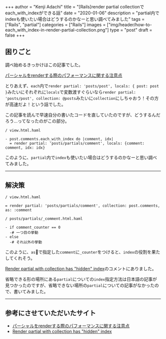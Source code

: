 +++
author = "Kenji Adachi"
title = "[Rails]render partial collectionでeach_with_indexができる話"
date = "2020-01-06"
description = "partial内でindexも使いたい場合はどうするのかなーと思い調べてみました"
tags = ["Rails", "partial"]
categories = ["Rails"]
images  = ["img/header/how-to-each_with_index-in-render-partial-collection.png"]
type = "post"
draft =  false
+++




## 困りごと

調べ始めるきっかけはこの記事でした。

[パーシャルをrenderする際のパフォーマンスに関する注意点](https://qiita.com/itmammoth/items/612efc6ad3280349b7e1)

とりあえず、`each`内で`render partial: 'posts/post', locals: { post: post }`みたいにそれぞれに`locals`で変数渡すぐらいなら`render partial: 'posts/post', collection: @posts`みたいに`collection`にしちゃおう！その方が高速だよ！という話でした。

この記事を読んで早速自分の書いたコードを直していたのですが、どうするんだろう…ってなったのがこの部分。

```html.haml
/ view.html.haml

- post.comments.each_with_index do |comment, idx|
  = render partial: 'posts/partials/comment', locals: {comment: comment, idx: idx}
```

このように、`partial`内で`index`も使いたい場合はどうするのかなーと思い調べてみました。

--------

## 解決策

```html.haml
/ view.html.haml

= render partial: 'posts/partials/comment', collection: post.comments, as: :comment
```

```html.haml
/ posts/partials/_comment.html.haml

- if comment_counter == 0
  -# 一つ目の挙動
- else
  -# それ以外の挙動
```

このように、`as`で指定した`comment`に`_counter`をつけると、`index`の役割を果たしてくれそう。

[Render partial with collection has "hidden" index](https://coderwall.com/p/t0no0g/render-partial-with-collection-has-hidden-index)のコメントにありました。

省略できる形の場所にある`partial`についての`index`指定方法は日本語の記事が見つかったのですが、省略できない場所の`partial`についての記事がなかったので、書いてみました。

-------

## 参考にさせていただいたサイト

- [パーシャルをrenderする際のパフォーマンスに関する注意点](https://qiita.com/itmammoth/items/612efc6ad3280349b7e1)
- [Render partial with collection has "hidden" index](https://coderwall.com/p/t0no0g/render-partial-with-collection-has-hidden-index)
